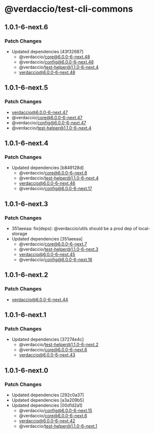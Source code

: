# @verdaccio/test-cli-commons

## 1.0.1-6-next.6

### Patch Changes

- Updated dependencies [43f32687]
  - @verdaccio/core@6.0.0-6-next.48
  - @verdaccio/config@6.0.0-6-next.48
  - @verdaccio/test-helper@1.1.0-6-next.4
  - verdaccio@6.0.0-6-next.48

## 1.0.1-6-next.5

### Patch Changes

- verdaccio@6.0.0-6-next.47
- @verdaccio/core@6.0.0-6-next.47
- @verdaccio/config@6.0.0-6-next.47
- @verdaccio/test-helper@1.1.0-6-next.4

## 1.0.1-6-next.4

### Patch Changes

- Updated dependencies [b849128d]
  - @verdaccio/core@6.0.0-6-next.8
  - @verdaccio/test-helper@1.1.0-6-next.4
  - verdaccio@6.0.0-6-next.46
  - @verdaccio/config@6.0.0-6-next.17

## 1.0.1-6-next.3

### Patch Changes

- 351aeeaa: fix(deps): @verdaccio/utils should be a prod dep of local-storage
- Updated dependencies [351aeeaa]
  - @verdaccio/core@6.0.0-6-next.7
  - @verdaccio/test-helper@1.1.0-6-next.3
  - verdaccio@6.0.0-6-next.45
  - @verdaccio/config@6.0.0-6-next.16

## 1.0.1-6-next.2

### Patch Changes

- verdaccio@6.0.0-6-next.44

## 1.0.1-6-next.1

### Patch Changes

- Updated dependencies [37274e4c]
  - @verdaccio/test-helper@1.1.0-6-next.2
  - @verdaccio/core@6.0.0-6-next.6
  - verdaccio@6.0.0-6-next.43

## 1.0.1-6-next.0

### Patch Changes

- Updated dependencies [292c0a37]
- Updated dependencies [a3a209b5]
- Updated dependencies [00d1d2a1]
  - @verdaccio/config@6.0.0-6-next.15
  - @verdaccio/core@6.0.0-6-next.6
  - verdaccio@6.0.0-6-next.42
  - @verdaccio/test-helper@1.1.0-6-next.1
